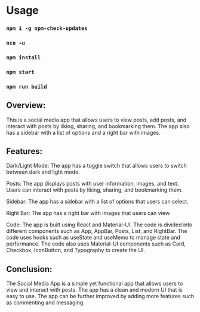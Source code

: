 # Usage

### `npm i -g npm-check-updates`
### `ncu -u`
### `npm install`
### `npm start`
### `npm run build`

## Overview:

This is a social media app that allows users to view posts, add posts, and interact with posts by liking, sharing, and bookmarking them. The app also has a sidebar with a list of options and a right bar with images.

## Features:

Dark/Light Mode: The app has a toggle switch that allows users to switch between dark and light mode.

Posts: The app displays posts with user information, images, and text. Users can interact with posts by liking, sharing, and bookmarking them.

Sidebar: The app has a sidebar with a list of options that users can select.

Right Bar: The app has a right bar with images that users can view.

Code:
The app is built using React and Material-UI. The code is divided into different components such as App, AppBar, Posts, List, and RightBar. The code uses hooks such as useState and useMemo to manage state and performance. The code also uses Material-UI components such as Card, Checkbox, IconButton, and Typography to create the UI.

## Conclusion:

The Social Media App is a simple yet functional app that allows users to view and interact with posts. The app has a clean and modern UI that is easy to use. The app can be further improved by adding more features such as commenting and messaging.

